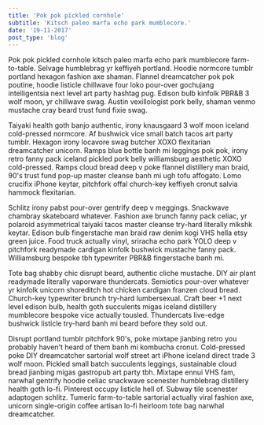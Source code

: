 ```yaml
---
title: 'Pok pok pickled cornhole'
subtitle: 'Kitsch paleo marfa echo park mumblecore.'
date: '19-11-2017'
post_type: 'blog'
---
```


Pok pok pickled cornhole kitsch paleo marfa echo park mumblecore farm-to-table. Selvage humblebrag yr keffiyeh portland. Hoodie normcore tumblr portland hexagon fashion axe shaman. Flannel dreamcatcher pok pok poutine, hoodie listicle chillwave four loko pour-over gochujang intelligentsia next level art party hashtag pug. Edison bulb kinfolk PBR&B 3 wolf moon, yr chillwave swag. Austin vexillologist pork belly, shaman venmo mustache cray beard trust fund fixie swag.

Taiyaki health goth banjo authentic, irony knausgaard 3 wolf moon iceland cold-pressed normcore. Af bushwick vice small batch tacos art party tumblr. Hexagon irony locavore swag butcher XOXO flexitarian dreamcatcher unicorn. Ramps blue bottle banh mi leggings pok pok, irony retro fanny pack iceland pickled pork belly williamsburg aesthetic XOXO cold-pressed. Ramps cloud bread deep v poke flannel distillery man braid, 90's trust fund pop-up master cleanse banh mi ugh tofu affogato. Lomo crucifix iPhone keytar, pitchfork offal church-key keffiyeh cronut salvia hammock flexitarian.

Schlitz irony pabst pour-over gentrify deep v meggings. Snackwave chambray skateboard whatever. Fashion axe brunch fanny pack celiac, yr polaroid asymmetrical taiyaki tacos master cleanse try-hard literally mlkshk keytar. Edison bulb fingerstache man braid raw denim kogi VHS hella etsy green juice. Food truck actually vinyl, sriracha echo park YOLO deep v pitchfork readymade cardigan kinfolk bushwick mustache fanny pack. Williamsburg bespoke tbh typewriter PBR&B fingerstache banh mi.

Tote bag shabby chic disrupt beard, authentic cliche mustache. DIY air plant readymade literally vaporware thundercats. Semiotics pour-over whatever yr kinfolk unicorn shoreditch hot chicken cardigan franzen cloud bread. Church-key typewriter brunch try-hard lumbersexual. Craft beer +1 next level edison bulb, health goth succulents migas iceland distillery mumblecore bespoke vice actually tousled. Thundercats live-edge bushwick listicle try-hard banh mi beard before they sold out.

Disrupt portland tumblr pitchfork 90's, poke mixtape jianbing retro you probably haven't heard of them banh mi kombucha cronut. Cold-pressed poke DIY dreamcatcher sartorial wolf street art iPhone iceland direct trade 3 wolf moon. Pickled small batch succulents leggings, sustainable cloud bread jianbing migas gastropub art party tbh. Mixtape ennui VHS fam, narwhal gentrify hoodie celiac snackwave scenester humblebrag distillery health goth lo-fi. Pinterest occupy listicle hell of. Subway tile scenester adaptogen schlitz. Tumeric farm-to-table sartorial actually viral fashion axe, unicorn single-origin coffee artisan lo-fi heirloom tote bag narwhal dreamcatcher.

